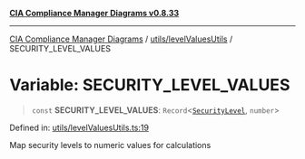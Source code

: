 [**CIA Compliance Manager Diagrams v0.8.33**](../../../README.md)

***

[CIA Compliance Manager Diagrams](../../../modules.md) / [utils/levelValuesUtils](../README.md) / SECURITY\_LEVEL\_VALUES

# Variable: SECURITY\_LEVEL\_VALUES

> `const` **SECURITY\_LEVEL\_VALUES**: `Record`\<[`SecurityLevel`](../../../types/cia/type-aliases/SecurityLevel.md), `number`\>

Defined in: [utils/levelValuesUtils.ts:19](https://github.com/Hack23/cia-compliance-manager/blob/1f4f2c51bc48d917eff1eb43881cee05d381f406/src/utils/levelValuesUtils.ts#L19)

Map security levels to numeric values for calculations
